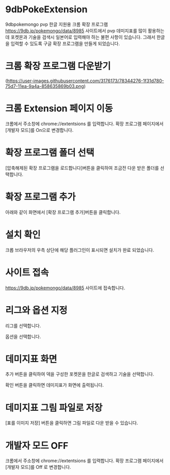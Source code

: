 # 9dbPokeExtension
9dbpokemongo pvp 한글 지원용 크롬 확장 프로그램
https://9db.jp/pokemongo/data/8985 사이트에서 pvp 데미지표를 많이 활용하는데
포켓몬과 기술을 검색시 일본어로 입력해야 하는 불편 사항이 있습니다.
그래서 한글을 입력할 수 있도록 구글 확장 프로그램을 만들게 되었습니다.

# 크롬 확장 프로그램 다운받기
(https://user-images.githubusercontent.com/3176173/78344276-1f31d780-75d7-11ea-9a4a-858635869b03.png)

# 크롬 Extension 페이지 이동
크롬에서 주소창에 chrome://extentsions 를 입력합니다.
확장 프로그램 페이지에서 [개발자 모드]를 On으로 변경합니다.

# 확장 프로그램 폴더 선택
[압축해제된 확장 프로그램을 로드합니다]버튼을 클릭하여 조금전 다운 받은 폴더를 선택합니다.

# 확장 프로그램 추가
아래와 같이 화면에서 [확장 프로그램 추가]버튼을 클릭합니다.

# 설치 확인
크롭 브라우저의 우측 상단에 해당 플러그인이 표시되면 설치가 완료 되었습니다.

# 사이트 접속
https://9db.jp/pokemongo/data/8985 사이트에 접속합니다.

# 리그와 옵션 지정
리그를 선택합니다.

옵션을 선택합니다.


# 데미지표 화면
추가 버튼을 클릭하여 덱을 구성한 포켓몬을 한글로 검색하고 기술을 선택합니다.

확인 버튼을 클릭하면 데미지표가 화면에 출력됩니다.

# 데미지표 그림 파일로 저장
[표를 이미지 저장] 버튼을 클릭하면 그림 파일로 다운 받을 수 있습니다. 

# 개발자 모드 OFF
크롬에서 주소창에 chrome://extentsions 를 입력합니다.
확장 프로그램 페이지에서 [개발자 모드]를 Off 로 변경합니다.

